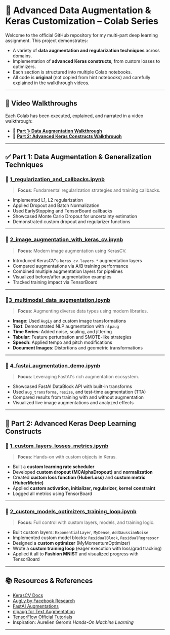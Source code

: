 # 🧠 Advanced Data Augmentation & Keras Customization – Colab Series

Welcome to the official GitHub repository for my multi-part deep learning assignment. This project demonstrates:

- A variety of **data augmentation and regularization techniques** across domains.
- Implementation of **advanced Keras constructs**, from custom losses to optimizers.
- Each section is structured into multiple Colab notebooks.
- All code is **original** (not copied from hint notebooks) and carefully explained in the walkthrough videos.

---


## 🎥 Video Walkthroughs

Each Colab has been executed, explained, and narrated in a video walkthrough:

- 🔗 **[Part 1: Data Augmentation Walkthrough](./walkthrough_videos/part1_walkthrough.mp4)**
- 🔗 **[Part 2: Advanced Keras Constructs Walkthrough](./walkthrough_videos/part2_walkthrough.mp4)**

---

## ✅ Part 1: Data Augmentation & Generalization Techniques

### 📘 [1_regularization_and_callbacks.ipynb](https://colab.research.google.com/drive/1GdYzRRjaWEe6bOaesdKfE1JIN0ZeBNp5?usp=sharing)
> **Focus**: Fundamental regularization strategies and training callbacks.

- Implemented L1, L2 regularization
- Applied Dropout and Batch Normalization
- Used EarlyStopping and TensorBoard callbacks
- Showcased Monte Carlo Dropout for uncertainty estimation
- Demonstrated custom dropout and regularizer functions

---

### 📘 [2_image_augmentation_with_keras_cv.ipynb](#)
> **Focus**: Modern image augmentation using KerasCV.

- Introduced KerasCV's `keras_cv.layers.*` augmentation layers
- Compared augmentations via A/B training performance
- Combined multiple augmentation layers for pipelines
- Visualized before/after augmentation examples
- Tracked training impact via TensorBoard

---

### 📘[3_multimodal_data_augmentation.ipynb](#)
> **Focus**: Augmenting diverse data types using modern libraries.

- **Image**: Used `AugLy` and custom image transformations
- **Text**: Demonstrated NLP augmentation with `nlpaug`
- **Time Series**: Added noise, scaling, and jittering
- **Tabular**: Feature perturbation and SMOTE-like strategies
- **Speech**: Applied tempo and pitch modifications
- **Document Images**: Distortions and geometric transformations

---

### 📘 [4_fastai_augmentation_demo.ipynb](#)
> **Focus**: Leveraging FastAI's rich augmentation ecosystem.

- Showcased FastAI DataBlock API with built-in transforms
- Used `aug_transforms`, `resize`, and test-time augmentation (TTA)
- Compared results from training with and without augmentation
- Visualized live image augmentations and analyzed effects

---

## 🧪 Part 2: Advanced Keras Deep Learning Constructs

### 📘 [1_custom_layers_losses_metrics.ipynb](#)
> **Focus**: Hands-on with custom objects in Keras.

- Built a **custom learning rate scheduler**
- Developed **custom dropout (MCAlphaDropout)** and **normalization**
- Created **custom loss function (HuberLoss)** and **custom metric (HuberMetric)**
- Applied **custom activation, initializer, regularizer, kernel constraint**
- Logged all metrics using TensorBoard

---

### 📘 [2_custom_models_optimizers_training_loop.ipynb](#)
> **Focus**: Full control with custom layers, models, and training logic.

- Built custom layers: `ExponentialLayer`, `MyDense`, `AddGaussianNoise`
- Implemented custom model blocks: `ResidualBlock`, `ResidualRegressor`
- Designed a **custom optimizer** (MyMomentumOptimizer)
- Wrote a **custom training loop** (eager execution with loss/grad tracking)
- Applied it all to **Fashion MNIST** and visualized progress with TensorBoard

---


## 📚 Resources & References

- [KerasCV Docs](https://keras.io/keras_cv/)
- [AugLy by Facebook Research](https://github.com/facebookresearch/AugLy)
- [FastAI Augmentations](https://github.com/fastai/fastbook)
- [nlpaug for Text Augmentation](https://github.com/makcedward/nlpaug)
- [TensorFlow Official Tutorials](https://www.tensorflow.org/tutorials)
- Inspiration: Aurelien Geron’s *Hands-On Machine Learning*

---
